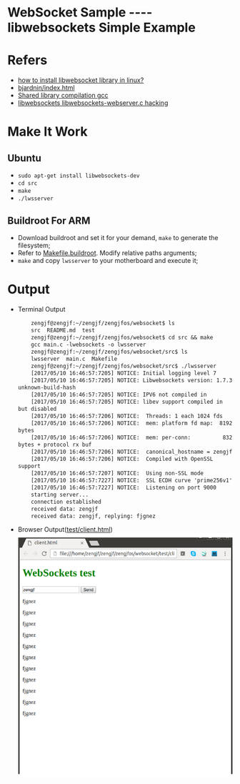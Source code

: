 # WebSocket Sample ---- libwebsockets Simple Example

# Refers

* [how to install libwebsocket library in linux?](https://stackoverflow.com/questions/29470447/how-to-install-libwebsocket-library-in-linux)
* [bjardnin/index.html](https://gist.github.com/bjardnin/1df8cc5eb43ce5008f7e#file-libwebsockets-websocket-c)
* [Shared library compilation gcc](https://stackoverflow.com/questions/28271405/shared-library-compilation-gcc)
* [libwebsockets libwebsockets-webserver.c hacking](http://www.cnblogs.com/zengjfgit/p/6973368.html)

# Make It Work

## Ubuntu 

* `sudo apt-get install libwebsockets-dev`
* `cd src`
* `make`
* `./lwsserver`

## Buildroot For ARM

* Download buildroot and set it for your demand, `make` to generate the filesystem;
* Refer to [Makefile.buildroot](src/Makefile.buildroot). Modify relative paths arguments;
* `make` and copy `lwsserver` to your motherboard and execute it;

# Output

* Terminal Output
    ```
        zengjf@zengjf:~/zengjf/zengjfos/websocket$ ls
        src  README.md  test
        zengjf@zengjf:~/zengjf/zengjfos/websocket$ cd src && make
        gcc main.c -lwebsockets -o lwsserver
        zengjf@zengjf:~/zengjf/zengjfos/websocket/src$ ls
        lwsserver  main.c  Makefile 
        zengjf@zengjf:~/zengjf/zengjfos/websocket/src$ ./lwsserver 
        [2017/05/10 16:46:57:7205] NOTICE: Initial logging level 7
        [2017/05/10 16:46:57:7205] NOTICE: Libwebsockets version: 1.7.3 unknown-build-hash
        [2017/05/10 16:46:57:7205] NOTICE: IPV6 not compiled in
        [2017/05/10 16:46:57:7205] NOTICE: libev support compiled in but disabled
        [2017/05/10 16:46:57:7206] NOTICE:  Threads: 1 each 1024 fds
        [2017/05/10 16:46:57:7206] NOTICE:  mem: platform fd map:  8192 bytes
        [2017/05/10 16:46:57:7206] NOTICE:  mem: per-conn:          832 bytes + protocol rx buf
        [2017/05/10 16:46:57:7206] NOTICE:  canonical_hostname = zengjf
        [2017/05/10 16:46:57:7206] NOTICE:  Compiled with OpenSSL support
        [2017/05/10 16:46:57:7207] NOTICE:  Using non-SSL mode
        [2017/05/10 16:46:57:7227] NOTICE:  SSL ECDH curve 'prime256v1'
        [2017/05/10 16:46:57:7227] NOTICE:  Listening on port 9000
        starting server...
        connection established
        received data: zengjf
        received data: zengjf, replying: fjgnez
    ```
* Browser Output([test/client.html](test/client.html))  
![browser.png](image/browser.png)
